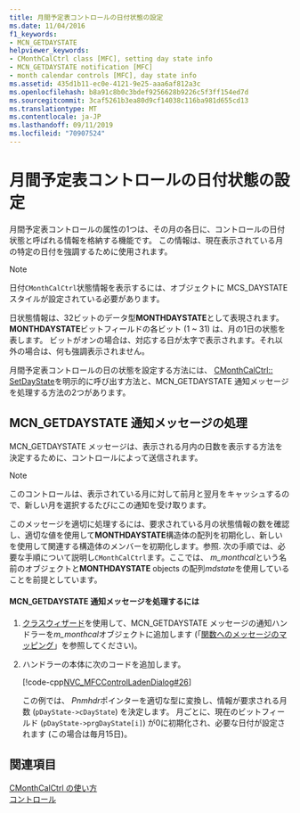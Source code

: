 ```yaml
---
title: 月間予定表コントロールの日付状態の設定
ms.date: 11/04/2016
f1_keywords:
- MCN_GETDAYSTATE
helpviewer_keywords:
- CMonthCalCtrl class [MFC], setting day state info
- MCN_GETDAYSTATE notification [MFC]
- month calendar controls [MFC], day state info
ms.assetid: 435d1b11-ec0e-4121-9e25-aaa6af812a3c
ms.openlocfilehash: b8a91c8b0c3bdef9256628b9226c5f3ff154ed7d
ms.sourcegitcommit: 3caf5261b3ea80d9cf14038c116ba981d655cd13
ms.translationtype: MT
ms.contentlocale: ja-JP
ms.lasthandoff: 09/11/2019
ms.locfileid: "70907524"
---
```

# <a name="setting-the-day-state-of-a-month-calendar-control"></a>月間予定表コントロールの日付状態の設定

月間予定表コントロールの属性の1つは、その月の各日に、コントロールの日付状態と呼ばれる情報を格納する機能です。 この情報は、現在表示されている月の特定の日付を強調するために使用されます。

> [!NOTE]
>  日付`CMonthCalCtrl`状態情報を表示するには、オブジェクトに MCS_DAYSTATE スタイルが設定されている必要があります。

日状態情報は、32ビットのデータ型**MONTHDAYSTATE**として表現されます。 **MONTHDAYSTATE**ビットフィールドの各ビット (1 ~ 31) は、月の1日の状態を表します。 ビットがオンの場合は、対応する日が太字で表示されます。それ以外の場合は、何も強調表示されません。

月間予定表コントロールの日の状態を設定する方法には、 [CMonthCalCtrl:: SetDayState](../mfc/reference/cmonthcalctrl-class.md#setdaystate)を明示的に呼び出す方法と、MCN_GETDAYSTATE 通知メッセージを処理する方法の2つがあります。

## <a name="handling-the-mcn_getdaystate-notification-message"></a>MCN_GETDAYSTATE 通知メッセージの処理

MCN_GETDAYSTATE メッセージは、表示される月内の日数を表示する方法を決定するために、コントロールによって送信されます。

> [!NOTE]
>  このコントロールは、表示されている月に対して前月と翌月をキャッシュするので、新しい月を選択するたびにこの通知を受け取ります。

このメッセージを適切に処理するには、要求されている月の状態情報の数を確認し、適切な値を使用して**MONTHDAYSTATE**構造体の配列を初期化し、新しいを使用して関連する構造体のメンバーを初期化します。参照. 次の手順では、必要な手順について説明し`CMonthCalCtrl`ます。ここでは、 *m_monthcal*という名前のオブジェクトと**MONTHDAYSTATE** objects の配列*mdstate*を使用していることを前提としています。

#### <a name="to-handle-the-mcn_getdaystate-notification-message"></a>MCN_GETDAYSTATE 通知メッセージを処理するには

1. [クラスウィザード](reference/mfc-class-wizard.md)を使用して、MCN_GETDAYSTATE メッセージの通知ハンドラーを*m_monthcal*オブジェクトに追加します (「[関数へのメッセージのマッピング](../mfc/reference/mapping-messages-to-functions.md)」を参照してください)。

1. ハンドラーの本体に次のコードを追加します。

   [!code-cpp[NVC_MFCControlLadenDialog#26](../mfc/codesnippet/cpp/setting-the-day-state-of-a-month-calendar-control_1.cpp)]

   この例では、 *Pnmhdr*ポインターを適切な型に変換し、情報が要求される月数 (`pDayState->cDayState`) を決定します。 月ごとに、現在のビットフィールド (`pDayState->prgDayState[i]`) が0に初期化され、必要な日付が設定されます (この場合は毎月15日)。

## <a name="see-also"></a>関連項目

[CMonthCalCtrl の使い方](../mfc/using-cmonthcalctrl.md)<br/>
[コントロール](../mfc/controls-mfc.md)
